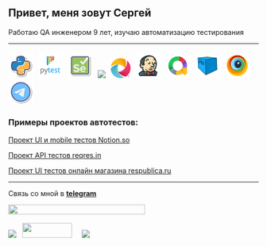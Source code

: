 ## Привет, меня зовут Сергей

Работаю QA инженером 9 лет, изучаю автоматизацию тестирования

---

<!--<h4 align="left">Python | Pytest | Selene | Appium | Jenkins | Allure | Selenoid | Browserstack</h4>-->
<h4 align="left">
<img height="50" src="https://github.com/vinterbris/notion-project/blob/master/resources/images/Python.png"/>      &nbsp;
<img height="50" src="https://github.com/vinterbris/notion-project/blob/master/resources/images/Pytest.svg"/>      &nbsp;
<img height="50" src="https://github.com/vinterbris/notion-project/blob/master/resources/images/Selene.png"/>      &nbsp;
<img height="55" src="https://github.com/vinterbris/vinterbris/assets/21102027/472694ac-6ec3-4845-af93-8d7fa6ea7111"/>      &nbsp;
<img height="40" src="https://github.com/vinterbris/notion-project/blob/master/resources/images/appium.png"/>      &nbsp;
<img height="50" src="https://github.com/vinterbris/notion-project/blob/master/resources/images/jenkins.png"/>     &nbsp;
<img height="50" src="https://github.com/vinterbris/notion-project/blob/master/resources/images/allure.png"/>      &nbsp;
<img height="50" src="https://github.com/vinterbris/notion-project/blob/master/resources/images/Selenoid.svg"/>    &nbsp;
<img height="50" src="https://github.com/vinterbris/notion-project/blob/master/resources/images/browserstack.png"/>    &nbsp;
<img height="50" src="https://github.com/vinterbris/notion-project/blob/master/resources/images/telegram.png"/>    &nbsp;
</h4>

### Примеры проектов автотестов:
[Проект UI и mobile тестов Notion.so](https://github.com/vinterbris/notion-project)

[Проект API тестов reqres.in](https://github.com/vinterbris/reqres-project)

[Проект UI тестов онлайн магазина respublica.ru](https://github.com/vinterbris/respublica-project)

<!--
[Домашние задания для CS50 Python 2023](https://github.com/me50/vinterbris)

[Домашние задания для CS50 2017](https://github.com/vinterbris/Dessumiis)
-->

---
Связь со мной в [**telegram**](https://t.me/vbr_s)

<img width="275" height="20" src="https://www.codewars.com/users/vinterbris/badges/small"/>

<img height="30" src="https://github.com/vinterbris/vinterbris/assets/21102027/88679b6e-746d-455e-b07c-5fa3f26fce9b"/> &nbsp;
<img height="30" width="100" src="https://upload.wikimedia.org/wikipedia/commons/thumb/0/09/ThinkPad_Logo.svg/512px-ThinkPad_Logo.svg.png"/> &nbsp; &nbsp; 
<img height="33" src="https://github.com/vinterbris/vinterbris/assets/21102027/8e5258ef-b5f1-4e56-9cea-aba1f20a1983"/> &nbsp; 











<!--
**vinterbris/vinterbris** is a ✨ _special_ ✨ repository because its `README.md` (this file) appears on your GitHub profile.

Here are some ideas to get you started:

- 🔭 I’m currently working on ...
- 🌱 I’m currently learning ...
- 👯 I’m looking to collaborate on ...
- 🤔 I’m looking for help with ...
- 💬 Ask me about ...
- 📫 How to reach me: ...
- 😄 Pronouns: ...
- ⚡ Fun fact: ...
-->
